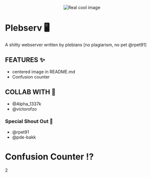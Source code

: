 <p align="center">
  <img alt="Real cool image" src="https://lh3.googleusercontent.com/proxy/xi71hpfJlHye_p1sPg0bDWKIDpMCAZLw7Eson_CPl5z8ayELIlA6FEVkWwHr8s0EryBKztGEdkV5R9aDdMRXDmCNXMUa1aq7Sk8x1rP5cVdWUvCRTSy-BiFkgGc" />
</p>

  # Plebserv 🖥
  A shitty webserver written by plebians [no plagiarism, no pet @rpet91]
  
  ## FEATURES ✨
  * centered image in README.md
  * Confusion counter

## COLLAB WITH 💞
* @Alpha_1337k
* @victorofzo

### Special Shout Out 💯
* @rpet91
* @pde-bakk
  
# Confusion Counter ⁉️
  2
